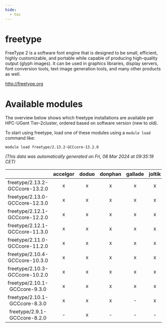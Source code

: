 ```yaml
---
hide:
  - toc
---
```


freetype
========


FreeType 2 is a software font engine that is designed to be small, efficient, highly customizable, and portable while capable of producing high-quality output (glyph images). It can be used in graphics libraries, display servers, font conversion tools, text image generation tools, and many other products as well.

http://freetype.org
# Available modules


The overview below shows which freetype installations are available per HPC-UGent Tier-2cluster, ordered based on software version (new to old).

To start using freetype, load one of these modules using a `module load` command like:

```shell
module load freetype/2.13.2-GCCcore-13.2.0
```

*(This data was automatically generated on Fri, 08 Mar 2024 at 09:35:19 CET)*  

| |accelgor|doduo|donphan|gallade|joltik|skitty|
| :---: | :---: | :---: | :---: | :---: | :---: | :---: |
|freetype/2.13.2-GCCcore-13.2.0|x|x|x|x|x|x|
|freetype/2.13.0-GCCcore-12.3.0|x|x|x|x|x|x|
|freetype/2.12.1-GCCcore-12.2.0|x|x|x|x|x|x|
|freetype/2.12.1-GCCcore-11.3.0|x|x|x|x|x|x|
|freetype/2.11.0-GCCcore-11.2.0|x|x|x|x|x|x|
|freetype/2.10.4-GCCcore-10.3.0|x|x|x|x|x|x|
|freetype/2.10.3-GCCcore-10.2.0|x|x|x|x|x|x|
|freetype/2.10.1-GCCcore-9.3.0|x|x|x|x|x|x|
|freetype/2.10.1-GCCcore-8.3.0|x|x|x|-|x|x|
|freetype/2.9.1-GCCcore-8.2.0|-|x|-|-|-|-|
